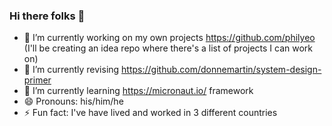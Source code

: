 ### Hi there folks :metal:  

- 🔭 I’m currently working on my own projects https://github.com/philyeo (I'll be creating an idea repo where there's a list of projects I can work on)
- 🌱 I’m currently revising https://github.com/donnemartin/system-design-primer
- 🌱 I’m currently learning https://micronaut.io/ framework
- 😄 Pronouns: his/him/he
- ⚡ Fun fact: I've have lived and worked in 3 different countries

